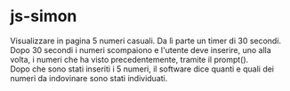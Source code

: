 # js-simon
Visualizzare in pagina 5 numeri casuali. Da lì parte un timer di 30 secondi. <br>
Dopo 30 secondi i numeri scompaiono e l'utente deve inserire, uno alla volta, i numeri che ha visto precedentemente, tramite il prompt(). <br>
Dopo che sono stati inseriti i 5 numeri, il software dice quanti e quali dei numeri da indovinare sono stati individuati. <br>
